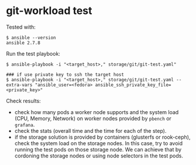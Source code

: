 # git-workload test

Tested with:

```
$ ansible --version
ansible 2.7.8
```

Run the test playbook:

```
$ ansible-playbook -i "<target_host>," storage/git/git-test.yaml" 

### if use private key to ssh the target host
$ ansible-playbook -i "<target_host>," storage/git/git-test.yaml --extra-vars "ansible_user=<fedora> ansible_ssh_private_key_file=<private_key>" 
```

Check results:

* check how many pods a worker node supports and the system load (CPU, Memory, Network) on worker nodes provided by `pbench` or `grafana`.
* check the stats (overall time and the time for each of the step).
* if the storage solution is provided by containers (glusterfs or rook-ceph), check the system load on the storage nodes.
  In this case, try to avoid running the test pods on those storage node. We can achieve that by cordoning the storage nodes or using node selectors in the test pods.

